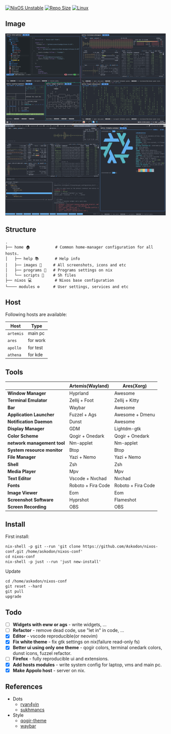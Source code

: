 [![NixOS Unstable](https://img.shields.io/badge/NixOS-24.05-blue.svg?&logo=NixOS&logoColor=white)](https://nixos.org)
[![Repo Size](https://img.shields.io/github/repo-size/askodon/nixos-conf?label=Repo%20Size)]()
[![Linux](https://img.shields.io/badge/Linux-%23.svg?logo=linux&color=FCC624&logoColor=black)](https://www.linux.org/)


## Image
![hypr-rice](./home/images/hypr-rice.png)
![awesome-rice](./home/images/awesome-rice.png)


## Structure
```plaintext
.
├── home 🏠           # Common home-manager configuration for all hosts.
│   ├── help 📚       # Help info
│   ├── images 🎨     # All screenshots, icons and etc
│   ├── programs 🔧   # Programs settings on nix
│   └── scripts 🚀    # Sh files
├── nixos 💻          # Nixos base configuration
└──── modules ⚙️      # User settings, services and etc
```

## Host

Following hosts are available:

| Host         | Type     | 
| ------------ | -------  |
| `artemis`    | main pc  |
| `ares`       | for work |
| `apollo`     | for test |
| `athena`     | for kde  |



## Tools

|                             | Artemis(Wayland)                   | Ares(Xorg)                                                                      |
| --------------------------- | :----------------------------------|---------------------------------------------------------------------------------|
| **Window Manager**          | Hyprland                           | Awesome                                                                         |
| **Terminal Emulator**       | Zellij + Foot                      | Zellij + Kitty                                                                  |
| **Bar**                     | Waybar                             | Awesome                                                                         |
| **Application Launcher**    | Fuzzel + Ags                       | Awesome + Dmenu                                                                 |
| **Notification Daemon**     | Dunst                              | Awesome                                                                         |
| **Display Manager**         | GDM                                | Lightdm-gtk                                                                     |
| **Color Scheme**            | Qogir + Onedark                    | Qogir + Onedark                                                                 |
| **network management tool** | Nm-applet                          | Nm-applet                                                                       |
| **System resource monitor** | Btop                               | Btop                                                                            |
| **File Manager**            | Yazi + Nemo                        | Yazi + Nemo                                                                     |
| **Shell**                   | Zsh                                | Zsh                                                                             |
| **Media Player**            | Mpv                                | Mpv                                                                             |
| **Text Editor**             | Vscode + Nvchad                    | Nvchad                                                                          |
| **Fonts**                   | Roboto + Fira Code                 | Roboto + Fira Code                                                              |
| **Image Viewer**            | Eom                                | Eom                                                                             |
| **Screenshot Software**     | Hyprshot                           | Flameshot                                                                       |
| **Screen Recording**        | OBS                                | OBS                                                                             |   

## Install

First install:

```
nix-shell -p git --run 'git clone https://github.com/Askodon/nixos-conf.git /home/askodon/nixos-conf'
cd nixos-conf 
nix-shell -p just --run 'just new-install'
```

Update
```
cd /home/askodon/nixos-conf
git reset --hard
git pull
upgrade
```

## Todo

- [ ] **Widgets with eww or ags** - write widgets, ...
- [ ] **Refactor** - remove dead code, use "let in" in code, ...
- [x] **Editor** - vscode reproducible(or neovim)
- [x] **Fix white theme** - fix gtk settings on nix(failure read-only fs)
- [x] **Better ui using only one theme** - qogir colors, terminal onedark colors, dunst icons, fuzzel refactor.
- [ ] **Firefox** - fully reproducible ui and extensions.
- [x] **Add hosts modules** - write system config for laptop, vms and main pc.  
- [x] **Make Appolo host** - server on nix.

## References
- Dots
  - [ryan4yin](https://github.com/ryan4yin/nix-config)
  - [sukhmancs](https://github.com/sukhmancs/nixos-configs/blob/main/README.md)
- Style
  - [qogir-theme](https://github.com/vinceliuice/Qogir-theme)
  - [waybar](https://github.com/TheFrankyDoll/win10-style-waybar)

